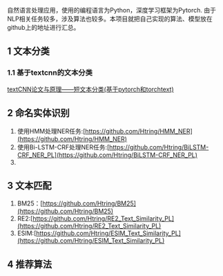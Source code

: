 自然语言处理应用，使用的编程语言为Python，深度学习框架为Pytorch. 由于NLP相关任务较多，涉及算法也较多。本项目就把自己实现的算法、模型放在github上的地址进行汇总。

## 1 文本分类

### 1.1 基于textcnn的文本分类

[textCNN论文与原理——短文本分类(基于pytorch和torchtext)](https://mp.weixin.qq.com/s/L9sJJfP2j_PkzHI_4B9JJQ)



## 2 命名实体识别
1. 使用HMM处理NER任务:[https://github.com/Htring/HMM_NER](https://github.com/Htring/HMM_NER)
2. 使用Bi-LSTM-CRF处理NER任务:[https://github.com/Htring/BiLSTM-CRF_NER_PL](https://github.com/Htring/BiLSTM-CRF_NER_PL)
3. 

## 3 文本匹配

1. BM25：[https://github.com/Htring/BM25](https://github.com/Htring/BM25)
2. RE2:[https://github.com/Htring/RE2_Text_Similarity_PL](https://github.com/Htring/RE2_Text_Similarity_PL)
3. ESIM:[https://github.com/Htring/ESIM_Text_Similarity_PL](https://github.com/Htring/ESIM_Text_Similarity_PL)

## 4 推荐算法


